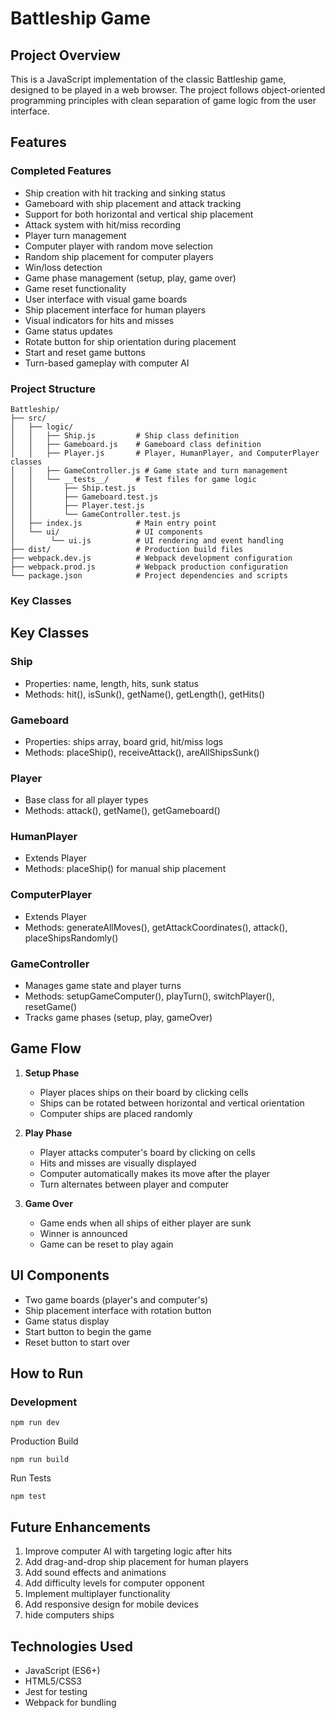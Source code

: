 # Battleship Game

## Project Overview

This is a JavaScript implementation of the classic Battleship game, designed to be played in a web browser. The project follows object-oriented programming principles with clean separation of game logic from the user interface.

## Features

### Completed Features

- Ship creation with hit tracking and sinking status
- Gameboard with ship placement and attack tracking
- Support for both horizontal and vertical ship placement
- Attack system with hit/miss recording
- Player turn management
- Computer player with random move selection
- Random ship placement for computer players
- Win/loss detection
- Game phase management (setup, play, game over)
- Game reset functionality
- User interface with visual game boards
- Ship placement interface for human players
- Visual indicators for hits and misses
- Game status updates
- Rotate button for ship orientation during placement
- Start and reset game buttons
- Turn-based gameplay with computer AI

### Project Structure

```
Battleship/
├── src/
│   ├── logic/
│   │   ├── Ship.js         # Ship class definition
│   │   ├── Gameboard.js    # Gameboard class definition
│   │   ├── Player.js       # Player, HumanPlayer, and ComputerPlayer classes
│   │   ├── GameController.js # Game state and turn management
│   │   └── __tests__/      # Test files for game logic
│   │       ├── Ship.test.js
│   │       ├── Gameboard.test.js
│   │       ├── Player.test.js
│   │       └── GameController.test.js
│   ├── index.js            # Main entry point
│   └── ui/                 # UI components
│        └── ui.js          # UI rendering and event handling
├── dist/                   # Production build files
├── webpack.dev.js          # Webpack development configuration
├── webpack.prod.js         # Webpack production configuration
└── package.json            # Project dependencies and scripts
```

### Key Classes

## Key Classes

### Ship
- Properties: name, length, hits, sunk status
- Methods: hit(), isSunk(), getName(), getLength(), getHits()

### Gameboard
- Properties: ships array, board grid, hit/miss logs
- Methods: placeShip(), receiveAttack(), areAllShipsSunk()

### Player
- Base class for all player types
- Methods: attack(), getName(), getGameboard()

### HumanPlayer
- Extends Player
- Methods: placeShip() for manual ship placement

### ComputerPlayer
- Extends Player
- Methods: generateAllMoves(), getAttackCoordinates(), attack(), placeShipsRandomly()

### GameController
- Manages game state and player turns
- Methods: setupGameComputer(), playTurn(), switchPlayer(), resetGame()
- Tracks game phases (setup, play, gameOver)

## Game Flow

1. **Setup Phase**
   - Player places ships on their board by clicking cells
   - Ships can be rotated between horizontal and vertical orientation
   - Computer ships are placed randomly

2. **Play Phase**
   - Player attacks computer's board by clicking on cells
   - Hits and misses are visually displayed
   - Computer automatically makes its move after the player
   - Turn alternates between player and computer

3. **Game Over**
   - Game ends when all ships of either player are sunk
   - Winner is announced
   - Game can be reset to play again

## UI Components

- Two game boards (player's and computer's)
- Ship placement interface with rotation button
- Game status display
- Start button to begin the game
- Reset button to start over

## How to Run

### Development

```npm run dev```

Production Build

```npm run build```

Run Tests

```npm test```

## Future Enhancements

1. Improve computer AI with targeting logic after hits
2. Add drag-and-drop ship placement for human players
3. Add sound effects and animations
4. Add difficulty levels for computer opponent
5. Implement multiplayer functionality
6. Add responsive design for mobile devices
7. hide computers ships

## Technologies Used

- JavaScript (ES6+)
- HTML5/CSS3
- Jest for testing
- Webpack for bundling
